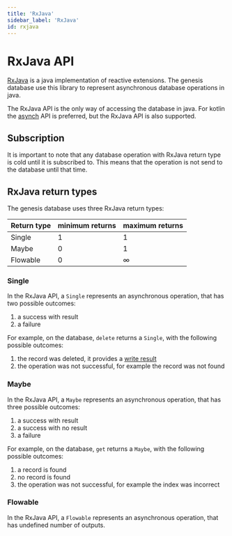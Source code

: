 ```yaml
---
title: 'RxJava'
sidebar_label: 'RxJava'
id: rxjava
---
```


RxJava API
==========

[RxJava](https://www.rxjava.com/) is a java implementation of reactive extensions. The genesis database use this library to represent asynchronous database operations in java.

The RxJava API is the only way of accessing the database in java. For kotlin the [asynch](/database/types-of-api/asynch/) API is preferred, but the RxJava API is also supported.

Subscription[​](/database/types-of-api/rxjava/#subscriptiondirect-link-to-heading)
-------------------------------------------------------------------------------------------------------------------------------------------------

It is important to note that any database operation with RxJava return type is cold until it is subscribed to. This means that the operation is not send to the database until that time.

RxJava return types[​](/database/types-of-api/rxjava/#rxjava-return-typesdirect-link-to-heading)
---------------------------------------------------------------------------------------------------------------------------------------------------------------

The genesis database uses three RxJava return types:

| Return type | minimum returns | maximum returns |
| --- | --- | --- |
| Single | 1 | 1 |
| Maybe | 0 | 1 |
| Flowable | 0 | ∞ |

### Single[​](/database/types-of-api/rxjava/#singledirect-link-to-heading)

In the RxJava API, a `Single` represents an asynchronous operation, that has two possible outcomes:

1.  a success with result
2.  a failure

For example, on the database, `delete` returns a `Single`, with the following possible outcomes:

1.  the record was deleted, it provides a [write result](/database/helper-classes/write-results/overview/)
2.  the operation was not successful, for example the record was not found

### Maybe[​](/database/types-of-api/rxjava/#maybedirect-link-to-heading)

In the RxJava API, a `Maybe` represents an asynchronous operation, that has three possible outcomes:

1.  a success with result
2.  a success with no result
3.  a failure

For example, on the database, `get` returns a `Maybe`, with the following possible outcomes:

1.  a record is found
2.  no record is found
3.  the operation was not successful, for example the index was incorrect

### Flowable[​](/database/types-of-api/rxjava/#flowabledirect-link-to-heading)

In the RxJava API, a `Flowable` represents an asynchronous operation, that has undefined number of outputs.